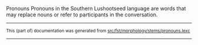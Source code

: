 Pronouns
Pronouns in the Southern Lushootseed language are words that may replace nouns or refer to participants in the conversation.

* * *

<small>This (part of) documentation was generated from [src/fst/morphology/stems/pronouns.lexc](https://github.com/giellalt/lang-slh/blob/main/src/fst/morphology/stems/pronouns.lexc)</small>

---

